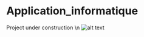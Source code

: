 # Application_informatique
Project under construction \n
![alt text](https://thumbs.dreamstime.com/z/construction-worker-21780272.jpg)
